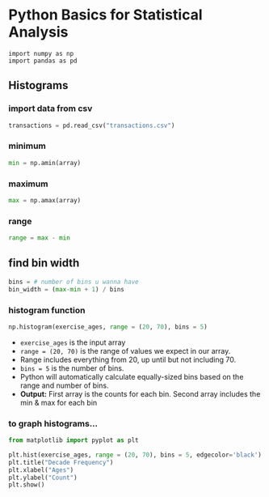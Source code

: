 # Python Basics for Statistical Analysis
```
import numpy as np
import pandas as pd
```

## Histograms

### import data from csv
```python
transactions = pd.read_csv("transactions.csv")
```

### minimum
```python
min = np.amin(array)
```

### maximum
```python
max = np.amax(array)
```

### range
```python
range = max - min
```

## find bin width
```python
bins = # number of bins u wanna have
bin_width = (max-min + 1) / bins
```

### histogram function
```python
np.histogram(exercise_ages, range = (20, 70), bins = 5)
```
* `exercise_ages` is the input array
* `range = (20, 70)` is the range of values we expect in our array.
* Range includes everything from 20, up until but not including 70.
* `bins = 5` is the number of bins.
* Python will automatically calculate equally-sized bins based on the range and number of bins.
* **Output:** First array is the counts for each bin. Second array includes the min & max for each bin

### to graph histograms...
```python
from matplotlib import pyplot as plt

plt.hist(exercise_ages, range = (20, 70), bins = 5, edgecolor='black')
plt.title("Decade Frequency")
plt.xlabel("Ages")
plt.ylabel("Count")
plt.show()
```


